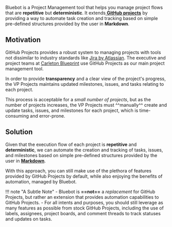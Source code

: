 Bluebot is a Project Management tool that helps you manage project flows that are **repetitive** but **deterministic**. It extends[ **GitHub projects**](https://docs.github.com/en/issues/planning-and-tracking-with-projects/learning-about-projects/about-projects) by providing a way to automate task creation and tracking based on simple pre-defined structures provided by the user in **Markdown**.

## Motivation

GitHub Projects provides a robust system to managing projects with tools not dissimilar to industry standards like [Jira by Atlassian](https://www.atlassian.com/software/jira). The executive and project teams at [Carleton Blueprint](https://cublueprint.org) use GitHub Projects as our main project management tool.
 
In order to provide **transparency** and a clear view of the project's progress, the VP Projects maintains updated milestones, issues, and tasks relating to each project.

This process is acceptable for a *small number of projects*, but as the number of projects increases, the VP Projects must ^^manually^^ create and update tasks, issues, and milestones for each project, which is time-consuming and error-prone.

## Solution

Given that the execution flow of each project is **repetitive** and **deterministic**, we can automate the creation and tracking of tasks, issues, and milestones based on simple pre-defined structures provided by the user in [**Markdown**](https://www.markdownguide.org/).

With this approach, you can still make use of the plethora of features provided by GitHub Projects by default, while also enjoying the benefits of automation, managed by Bluebot.

!!! note "A Subtle Note"
    - Bluebot is **==not==** a *replacement* for GitHub Projects, but rather an extension that provides automation capabilities to GitHub Projects. 
    - For all intents and purposes, you should still leverage as many features as possible from stock GitHub Projects, including the use of labels, assignees, project boards, and comment threads to track statuses and updates on tasks.